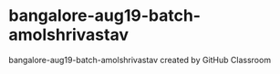 # bangalore-aug19-batch-amolshrivastav
bangalore-aug19-batch-amolshrivastav created by GitHub Classroom
